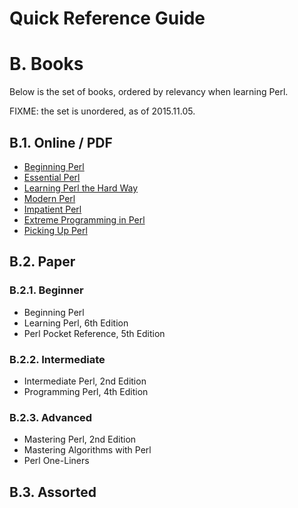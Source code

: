 Quick Reference Guide
=====================

# B. Books

Below is the set of books, ordered by relevancy when learning Perl.

FIXME: the set is unordered, as of 2015.11.05.

## B.1. Online / PDF

- [Beginning Perl](http://learn.perl.org/books/beginning-perl/)
- [Essential Perl](http://cslibrary.stanford.edu/108/EssentialPerl.html)
- [Learning Perl the Hard Way](http://greenteapress.com/perl/)
- [Modern Perl](http://www.modernperlbooks.com/)
- [Impatient Perl](http://blob.perl.org/books/impatient-perl/iperl.htm)
- [Extreme Programming in Perl](http://www.extremeperl.org/bk/home)
- [Picking Up Perl](http://www.linuxtopia.org/online_books/perl/pickingUpPerl.html)

## B.2. Paper

### B.2.1. Beginner

- Beginning Perl
- Learning Perl, 6th Edition
- Perl Pocket Reference, 5th Edition

### B.2.2. Intermediate

- Intermediate Perl, 2nd Edition
- Programming Perl, 4th Edition

### B.2.3. Advanced

- Mastering Perl, 2nd Edition
- Mastering Algorithms with Perl
- Perl One-Liners

## B.3. Assorted
